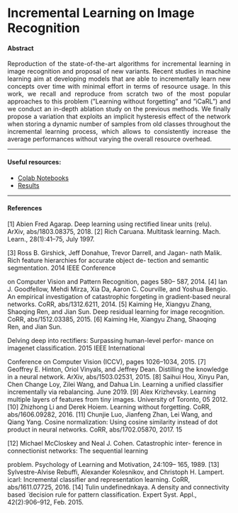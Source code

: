 # Incremental Learning on Image Recognition

#### Abstract
<p align="justify">
Reproduction of the state-of-the-art algorithms for incremental learning in image recognition and proposal of new variants. Recent studies in machine learning aim at developing models that are able to incrementally learn new concepts over time with minimal effort in terms of resource usage. In this work, we recall and reproduce from scratch two of the most popular approaches to this problem (”Learning without forgetting” and ”iCaRL”) and we conduct an in-depth ablation study on the previous methods. We finally propose a variation that exploits an implicit hysteresis effect of the network when storing a dynamic number of samples from old classes throughout the incremental learning process, which allows to consistently increase the average performances without varying the overall resource overhead.
</p>

---

#### Useful resources:

- [Colab Notebooks](https://drive.google.com/drive/folders/1PhFk0I-ATx7TJkocvtKq2v2WNHYrkXWM?usp=sharing)
- [Results](https://docs.google.com/spreadsheets/d/1lxrz5nrHcYjzODCsvCoGal30N-beyxo3r65X9YPig6E/edit?usp=sharing)

---

#### References

[1] Abien Fred Agarap. Deep learning using rectified linear units
(relu). ArXiv, abs/1803.08375, 2018.
[2] Rich Caruana. Multitask learning. Mach. Learn.,
28(1):41–75, July 1997.

[3] Ross B. Girshick, Jeff Donahue, Trevor Darrell, and Jagan-
nath Malik. Rich feature hierarchies for accurate object de-
tection and semantic segmentation. 2014 IEEE Conference

on Computer Vision and Pattern Recognition, pages 580–
587, 2014.
[4] Ian J. Goodfellow, Mehdi Mirza, Xia Da, Aaron C.
Courville, and Yoshua Bengio. An empirical investigation
of catastrophic forgeting in gradient-based neural networks.
CoRR, abs/1312.6211, 2014.
[5] Kaiming He, Xiangyu Zhang, Shaoqing Ren, and Jian
Sun. Deep residual learning for image recognition. CoRR,
abs/1512.03385, 2015.
[6] Kaiming He, Xiangyu Zhang, Shaoqing Ren, and Jian Sun.

Delving deep into rectifiers: Surpassing human-level perfor-
mance on imagenet classification. 2015 IEEE International

Conference on Computer Vision (ICCV), pages 1026–1034,
2015.
[7] Geoffrey E. Hinton, Oriol Vinyals, and Jeffrey Dean.
Distilling the knowledge in a neural network. ArXiv,
abs/1503.02531, 2015.
[8] Saihui Hou, Xinyu Pan, Chen Change Loy, Zilei Wang, and
Dahua Lin. Learning a unified classifier incrementally via
rebalancing. June 2019.
[9] Alex Krizhevsky. Learning multiple layers of features from
tiny images. University of Toronto, 05 2012.
[10] Zhizhong Li and Derek Hoiem. Learning without forgetting.
CoRR, abs/1606.09282, 2016.
[11] Chunjie Luo, Jianfeng Zhan, Lei Wang, and Qiang Yang.
Cosine normalization: Using cosine similarity instead of dot
product in neural networks. CoRR, abs/1702.05870, 2017.
15

[12] Michael McCloskey and Neal J. Cohen. Catastrophic inter-
ference in connectionist networks: The sequential learning

problem. Psychology of Learning and Motivation, 24:109–
165, 1989.
[13] Sylvestre-Alvise Rebuffi, Alexander Kolesnikov, and
Christoph H. Lampert. icarl: Incremental classifier and
representation learning. CoRR, abs/1611.07725, 2016.
[14] Tulin undefinednkaya. A density and connectivity based  ̈
decision rule for pattern classification. Expert Syst. Appl.,
42(2):906–912, Feb. 2015.
